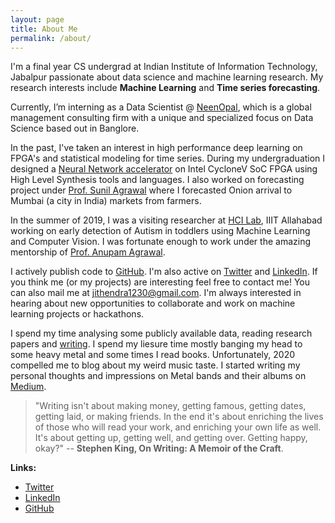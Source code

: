 ```yaml
---
layout: page
title: About Me
permalink: /about/
---
```


I'm a final year CS undergrad at Indian Institute of Information Technology, Jabalpur passionate about data science and machine learning research. My research interests include **Machine Learning** and **Time series forecasting**.

Currently, I’m interning as a Data Scientist @ [NeenOpal](), which is a global management consulting firm with a unique and specialized focus on Data Science based out in Banglore.

In the past, I've taken an interest in high performance deep learning on FPGA's and statistical modeling for time series. During my undergraduation I designed a [Neural Network accelerator](https://github.com/tirumalnaidu/opencl-cnn-accelerator) on Intel CycloneV SoC FPGA using High Level Synthesis tools and languages. I also worked on forecasting project under [Prof. Sunil Agrawal](http://faculty.iiitdmj.ac.in/faculty/sa) where I forecasted Onion arrival to Mumbai (a city in India) markets from farmers.<!--I also worked on Autism detection in toddlers using machine learning techniques under [Prof.Anupam Agrawal](https://it.iiita.ac.in/?pg=facultypage&uid=anupam).-->

In the summer of 2019, I was a visiting researcher at [HCI Lab](https://hci.iiita.ac.in/labs.html), IIIT Allahabad working on early detection of Autism in toddlers using Machine Learning and Computer Vision. I was fortunate enough to work under the amazing mentorship of [Prof. Anupam Agrawal](https://it.iiita.ac.in/?pg=facultypage&uid=anupam).

I actively publish code to [GitHub](https://github.com/jithendrabsy). I'm also active on [Twitter](https://twitter.com/jithendrabsy) and [LinkedIn](https://www.linkedin.com/in/jithendrabsy/). If you think me (or my projects) are interesting feel free to contact me! You can also mail me at [jithendra1230@gmail.com](mailto:jithendra1230@gmail.com). I'm always interested in hearing about new opportunities to collaborate and work on machine learning projects or hackathons.

I spend my time analysing some publicly available data, reading research papers and [writing](https://jbsy.github.io/blog/). I spend my liesure time mostly banging my head to some heavy metal and some times I read books. Unfortunately, 2020 compelled me to blog about my weird music taste. I started writing my personal thoughts and impressions on Metal bands and their albums on [Medium](https://mettal-musings.blogspot.com/).

> "Writing isn't about making money, getting famous, getting dates, getting laid, or making friends. In the end it's about enriching the 
lives of those who will read your work, and enriching your own life as well. It's about getting up, getting well, and getting over. Getting happy, okay?"
 -- **Stephen King, On Writing: A Memoir of the Craft**.
 
 __Links:__
- [Twitter](https://twitter.com/jithendrabsy)
- [LinkedIn](https://www.linkedin.com/in/jithendrabsy/)
- [GitHub](https://github.com/jithendrabsy)

